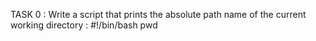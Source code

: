 TASK 0 : Write a script that prints the absolute path name of the current working directory :
#!/bin/bash
pwd

